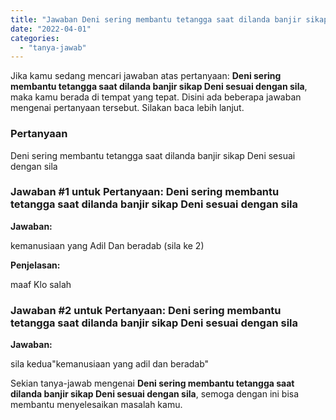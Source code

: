 ```yaml
---
title: "Jawaban Deni sering membantu tetangga saat dilanda banjir sikap Deni sesuai dengan sila​"
date: "2022-04-01"
categories: 
  - "tanya-jawab"
---
```


Jika kamu sedang mencari jawaban atas pertanyaan: **Deni sering membantu tetangga saat dilanda banjir sikap Deni sesuai dengan sila​**, maka kamu berada di tempat yang tepat. Disini ada beberapa jawaban mengenai pertanyaan tersebut. Silakan baca lebih lanjut.

### Pertanyaan

Deni sering membantu tetangga saat dilanda banjir sikap Deni sesuai dengan sila​

### Jawaban #1 untuk Pertanyaan: Deni sering membantu tetangga saat dilanda banjir sikap Deni sesuai dengan sila​

**Jawaban:**

kemanusiaan yang Adil Dan beradab (sila ke 2)

**Penjelasan:**

maaf Klo salah

### Jawaban #2 untuk Pertanyaan: Deni sering membantu tetangga saat dilanda banjir sikap Deni sesuai dengan sila​

**Jawaban:**

sila kedua"kemanusiaan yang adil dan beradab"

Sekian tanya-jawab mengenai **Deni sering membantu tetangga saat dilanda banjir sikap Deni sesuai dengan sila​**, semoga dengan ini bisa membantu menyelesaikan masalah kamu.
